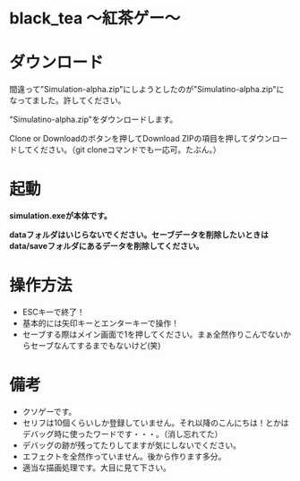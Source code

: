 # black_tea ～紅茶ゲー～
<h1>ダウンロード</h1>
<p>間違って"Simulation-alpha.zip"にしようとしたのが"Simulatino-alpha.zip"になってました。許してください。</p>
<p>"Simulatino-alpha.zip"をダウンロードします。</p>
<p>Clone or Downloadのボタンを押してDownload ZIPの項目を押してダウンロードしてください。（git cloneコマンドでも一応可。たぶん。）</p>

<h1>起動</h1>
<p><b>simulation.exeが本体です。</b></p>
<p><b>dataフォルダはいじらないでください。セーブデータを削除したいときはdata/saveフォルダにあるデータを削除してください。</b></p>

<h1>操作方法</h1>
<ul>
  <li>ESCキーで終了！</li>
  <li>基本的には矢印キーとエンターキーで操作！</li>
  <li>セーブする際はメイン画面で1を押してください。まぁ全然作りこんでないからセーブなんてするまでもないけど(笑)</li>
</ul>

<h1>備考</h1>
<ul>
  <li>クソゲーです。</li>
  <li>セリフは10個くらいしか登録していません。それ以降のこんにちは！とかはデバッグ時に使ったワードです・・・。（消し忘れてた）</li>
  <li>デバッグの跡が残ってたりしてますが気にしないでください。</li>
  <li>エフェクトを全然作っていません。後から作ります多分。</li>
  <li>適当な描画処理です。大目に見て下さい。</li>
</ul>
